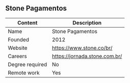 ## 	Stone Pagamentos

| Content         | Description                   |
| --------------- | ----------------------------- |
| Name            | Stone Pagamentos  					   |
| Founded         | 2012                          |
| Website         | https://www.stone.co/br/  |
| Careers         | https://jornada.stone.com.br/     |
| Degree required | No                            |
| Remote work     | Yes                           |
